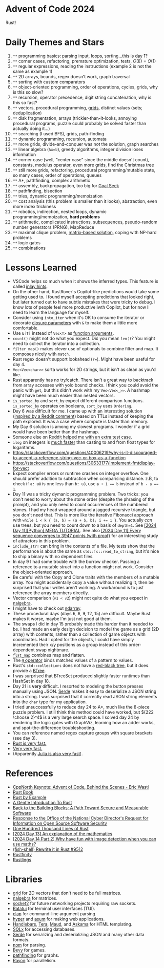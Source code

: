 # Advent of Code 2024

Rust!

# Daily Themes and Stars

1. `**` programming basics: parsing input, loops, sorting...this is day 1?
2. `**` corner cases, refactoring, premature optimization, tests, $O(8) = O(1)$
3. `**` regular expressions, reading the instructions (example 2 is not the same as example 1)
4. `**` 2D arrays, bounds, regex doesn't work, graph traversal
5. `**` sorting with custom comparators
6. `**` object-oriented programming, order of operations, cycles, grids, why is this so slow?
7. `**` recursion, operator precedence, digit string concatenation, why is this so fast?
8. `**` vectors, procedural programming, [grids](https://docs.rs/grid/latest/grid/), distinct values (sets; deduplication)
9. `**` disk fragmentation, arrays (trickier-than-it-looks, annoying procedural programs, puzzle could probably be solved faster than actually doing it...)
10. `**` searching (I used BFS), grids, path-finding
11. `**` dynamic programming, recursion, automata
12. `**` more grids, divide-and-conquer was not the solution, graph searches
13. `**` linear algebra (`Ax=b`), greedy algorithms, integer division loses information
14. `**` corner case (well, "center case" since the middle doesn't count), constants, modulus operator, even more grids, find the Christmas tree
15. `**` still more grids, refactoring, procedural programming/mutable state, so many cases, order of operations, queues
16. `**` A*, pathfinding, complex arithmetic
17. `**` assembly, backpropagation, too big for [Goal Seek](https://www.reddit.com/r/adventofcode/comments/1hga8be/2024_day_17_part_2_excel_goal_seek_had_no_chance/)
18. `**` pathfinding, bisection
19. `**` tries, dynamic programming/memoization
20. `**` cost analysis (this problem is smaller than it looks), abstraction, even more index trickiness
21. `**` robotics, indirection, nested loops, dynamic programming/memoization, **hard problems**
22. `**` arithmetic, complicated instructions, subsequences, pseudo-random number generators (PRNG), MapReduce
23. `**` maximal clique problem, [matrix-based solution](https://www.reddit.com/r/adventofcode/comments/1hkgj5b/comment/m3g3jn2/), coping with NP-hard problems
24. `**` logic gates
25. `**` combinations

# Lessons Learned

* VSCode helps so much when it shows the inferred types. This feature is called
[inlay hints](https://code.visualstudio.com/docs/languages/rust#_inlay-hints).
* On the other hand, RustRover's Copilot-like predictions would take some getting
used to. I found myself accepting predictions that looked right, but later turned
out to have subtle mistakes that were tricky to debug. I know lots of people feel
more productive iwth Copilot, but for now I need to learn the language for myself.
* Consider using `into_iter` when it's OK to consume the iterator or decorate
[closure parameters](https://doc.rust-lang.org/rust-by-example/fn/closures/closure_examples/iter_any.html)
with `&` to make them a little more comfortable.
* Use `&[T]` instead of `Vec<T>` as [function arguments](https://users.rust-lang.org/t/when-does-one-use-slices-as-arguments/89499).
* `count()` might not do what you expect. Did you mean `len()`? You might need to
collect the iterator into a collection.
* `filter_map()` makes clever use of optionals to combine filter and map. It
composes nicely with `match`.
* Rust regex doesn't support lookahead (`?=`). Might have been useful for day 4.
* `Vec<Vec<char>>` sorta works for 2D strings, but it isn't as clean as you'd like.
* Rust apparently has no try/catch.
There isn't a great way to backtrack from array accesses with yolo bound checks.
I think you could avoid the panic with `get`, but this didn't work with my `Vec<Vec<_>>`.
A hashmap might have been much easier than nested vectors.
* `is_sorted_by` and `sort_by` expect different comparison functions.
`is_sorted_by` operates on booleans, `sort_by` uses `Ordering`.
* Day 6 was difficult for me. I came up with an interesting solution
([inspired by a Reddit comment](https://www.reddit.com/r/adventofcode/comments/1h7vpqi/comment/m0oxavw/))
based on TTLs instead of keeping the path explored. It was a case where compute
is faster than memory.
* My Day 6 solution is among my slowest programs. I wonder if a grid would have
been better than the hashmap.
* Someone else on [Reddit helped me with an extra test case](https://www.reddit.com/r/adventofcode/comments/1h81nc0/comment/m0ppjcy/).
* `ilog` on integers is [much faster](https://www.reddit.com/r/adventofcode/comments/1h8l3z5/comment/m0vp3p7/) than 
casting to and from float types for logarithms.
* https://stackoverflow.com/questions/40006219/why-is-it-discouraged-to-accept-a-reference-string-vec-or-box-as-a-function
* https://stackoverflow.com/questions/30633177/implement-fmtdisplay-for-vect
* Expect compiler errors or runtime crashes on integer overflow. One should
prefer addition to subtraction when comparising distance. z.B, to check if
`a: u8` is one less than `b: u8`, use `a + 1 == b` instead of `b - a == 1`.
* Day 11 was a tricky dymanic programming problem. Two tricks: you don't need to
worry about the stone order (despite the phrasing of the prompt), and you only 
need to count occurrences of the numbered stones. I had my head wrapped around
a jagged recursive triangle, but you don't need that. This is more like the 
iterative Fibonacci approach with `while i < k { (a, b) = (a + b, b); i += 1 }`.
You actually *can* use trees, but you need to count down to a basis of `depth=1`.
See [[2024 Day 11][Python] MEGA TUTORIAL](https://www.reddit.com/r/adventofcode/comments/1hbnyx1/2024_day_11python_mega_tutorial/).
See also [[2024 Day 11] Every sequence converges to 3947 points (with proof)](https://www.reddit.com/r/adventofcode/comments/1hbtz8w/2024_day_11_every_sequence_converges_to_3947/)
for an interesting study of attractors in this problem.
* `include_str!` can bring in the contents of a file. My tests show that the
performance is about the same as `std::fs::read_to_string`,
but it's nice to ship a binary with no dependent files.
* In day 9 I had some trouble with the borrow checker. Passing a reference to a
mutable struct into a function might not work. Consider the object-oriented
approach.
* Be careful with the Copy and Clone traits with the members of a mutable array.
You might accidentally copy a value without realizing it, then be surprised
that your writes aren't working. A workaround is to just reference the array
members directly.
* Vector comparison (`v1 < v2`) might not quite do what you expect in [nalgebra](https://docs.rs/nalgebra/).
* I might have to check out [ndarray](https://crates.io/crates/ndarray).
* These procedural days (days 6, 8, 9, 12, 15) are difficult. Maybe Rust makes it worse, maybe I'm just not good at them.
* The swaps I did in day 15 probably made this harder than it needed to be.
I had made an early design decision to model the game as a grid (2D array) with contents,
rather than a collection of game objects with coordinates. Had I opted for the objects,
I could have simply incremented their x/y positions as a group instead of this order-dependent swap nightmare.
* [`flat_map`](https://doc.rust-lang.org/std/iter/trait.Iterator.html#method.flat_map) combines map and flatten.
* The [`@` operator](https://stackoverflow.com/questions/69435734/rust-what-does-the-at-sign-operator-do) binds matched values of a pattern to values.
* Rust's `std::collections` does not have a
[red-black tree](https://docs.oracle.com/javase/8/docs/api/java/util/TreeMap.html), but it does provide a 
[BTree](https://doc.rust-lang.org/std/collections/btree_map/struct.BTreeMap.html).
* I was surprised that BTreeSet produced slightly faster runtimes than HashSet in day 18.
* Day 21 is **very** difficult. I resorted to modeling the button presses manually using JSON.
[Serde](https://serde.rs/) makes it easy to deserialize a JSON string into a string.
I was surprised that it correctly read JSON string elements into the `char` type for my application.
* I tried unsuccessfully to reduce day 24 to A*, much like the 8-piece puzzle problem.
I still think this method could have worked, but ${222 \choose 2}^4$ is a very large search space.
I solved day 24 by rendering the logic gates with GraphViz, learning how an adder works,
and spot-the-difference troubleshooting.
* You can reference named regex capture groups with square brackets (see day 3).
* [Rust is very fast.](https://www.reddit.com/r/adventofcode/comments/1hrb4j6/2024rust_solving_aoc_2024_in_under_1ms_for_real/)
* [Very very fast.](https://www.reddit.com/r/adventofcode/comments/1hlyocd/500_in_less_than_a_second/)
* (Apparently [Julia is also very fast](https://www.reddit.com/r/adventofcode/comments/1i3bk9n/beating_the_rust_community_in_julia/)).

# References

* [CppNorth Keynote: Advent of Code, Behind the Scenes - Eric Wastl](https://www.youtube.com/watch?v=uZ8DcbhojOw)
* [Rust Book](https://doc.rust-lang.org/book/)
* [Rust by Example](https://doc.rust-lang.org/rust-by-example/)
* [A Gentle Introduction To Rust](https://stevedonovan.github.io/rust-gentle-intro/)
* [Back to the Building Blocks: A Path Toward Secure and Measurable Software](https://www.whitehouse.gov/wp-content/uploads/2024/02/Final-ONCD-Technical-Report.pdf)
* [Response to the Office of the National Cyber Director's Request for Information on Open Source Software Security](https://www.regulations.gov/comment/ONCD-2023-0002-0045)
* [One Hundred Thousand Lines of Rust](https://matklad.github.io/2021/09/05/Rust100k.html)
* [[2024 Day 13] An explanation of the mathematics](https://www.reddit.com/r/adventofcode/comments/1hd7irq/2024_day_13_an_explanation_of_the_mathematics/)
* [[2024 Day 14 Part 2] Why have fun with image detection when you can use maths?](https://www.reddit.com/r/adventofcode/comments/1he0asr/2024_day_14_part_2_why_have_fun_with_image/)
* [(fish-shell) Rewrite it in Rust #9512](https://github.com/fish-shell/fish-shell/pull/9512#issuecomment-1410820102)
* [Rustfinity](https://www.rustfinity.com)
* [Rustlings](https://rustlings.cool)

# Libraries
* [grid](https://docs.rs/grid/) for 2D vectors that don't need to be full matrices.
* [nalgebra](https://docs.rs/nalgebra/) for matrices.
* [socket2](https://docs.rs/socket2/) for future networking projects requiring raw sockets.
* [Ratatui](https://ratatui.rs/) for terminal user interfaces (TUI).
* [clap](https://docs.rs/clap/) for command-line argument parsing.
* [hyper](https://hyper.rs/) and [axum](https://github.com/tokio-rs/axum) for making web applications.
* [Handlebars](https://docs.rs/handlebars/), [Tera](https://keats.github.io/tera/), [Maud](https://maud.lambda.xyz/), and [Askama](https://github.com/rinja-rs/askama) for HTML templating.
* [SQLx](https://github.com/launchbadge/sqlx) for accessing databases.
* [Serde](https://serde.rs/) for serializing and deserializing JSON and many other data formats.
* [nom](https://github.com/rust-bakery/nom) for parsing.
* [Bevy](https://bevyengine.org/) for games.
* [pathfinding](https://rfc1149.net/devel/pathfinding.html) for graphs.
* [Rayon](https://docs.rs/rayon/) for parallelism.
